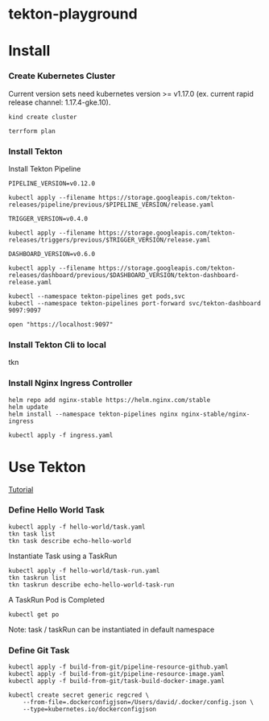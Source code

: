 tekton-playground
===

# Install

### Create Kubernetes Cluster

Current version sets need kubernetes version >= v1.17.0 (ex. current rapid release channel: 1.17.4-gke.10).

```
kind create cluster

terrform plan
```

### Install Tekton

Install Tekton Pipeline

```
PIPELINE_VERSION=v0.12.0

kubectl apply --filename https://storage.googleapis.com/tekton-releases/pipeline/previous/$PIPELINE_VERSION/release.yaml

TRIGGER_VERSION=v0.4.0

kubectl apply --filename https://storage.googleapis.com/tekton-releases/triggers/previous/$TRIGGER_VERSION/release.yaml

DASHBOARD_VERSION=v0.6.0

kubectl apply --filename https://storage.googleapis.com/tekton-releases/dashboard/previous/$DASHBOARD_VERSION/tekton-dashboard-release.yaml
```

```
kubectl --namespace tekton-pipelines get pods,svc
kubectl --namespace tekton-pipelines port-forward svc/tekton-dashboard 9097:9097

open "https://localhost:9097"
```

### Install Tekton Cli to local

tkn

### Install Nginx Ingress Controller

```
helm repo add nginx-stable https://helm.nginx.com/stable
helm update
helm install --namespace tekton-pipelines nginx nginx-stable/nginx-ingress

kubectl apply -f ingress.yaml
```

# Use Tekton

[Tutorial](https://github.com/tektoncd/pipeline/blob/master/docs/tutorial.md)

### Define Hello World Task

```
kubectl apply -f hello-world/task.yaml
tkn task list
tkn task describe echo-hello-world
```

Instantiate Task using a TaskRun

```
kubectl apply -f hello-world/task-run.yaml
tkn taskrun list
tkn taskrun describe echo-hello-world-task-run
```

A TaskRun Pod is Completed
```
kubectl get po
```

Note: task / taskRun can be instantiated in default namespace

### Define Git Task

```
kubectl apply -f build-from-git/pipeline-resource-github.yaml
kubectl apply -f build-from-git/pipeline-resource-image.yaml
kubectl apply -f build-from-git/task-build-docker-image.yaml

kubectl create secret generic regcred \
    --from-file=.dockerconfigjson=/Users/david/.docker/config.json \
    --type=kubernetes.io/dockerconfigjson
```
